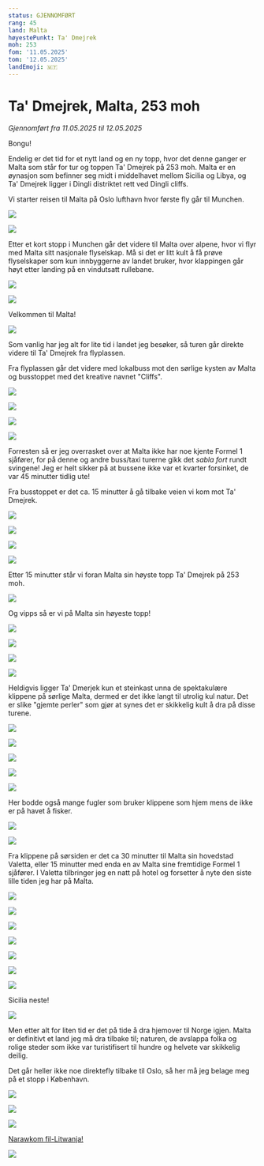 ```yaml
---
status: GJENNOMFØRT
rang: 45
land: Malta
høyestePunkt: Ta' Dmejrek
moh: 253
fom: '11.05.2025'
tom: '12.05.2025'
landEmoji: 🇲🇹
---
```


# Ta' Dmejrek, Malta, 253 moh

_Gjennomført fra 11.05.2025 til 12.05.2025_

Bongu!

Endelig er det tid for et nytt land og en ny topp, hvor det denne ganger er Malta som står for tur og toppen Ta' Dmejrek på 253 moh. 
Malta er en øynasjon som befinner seg midt i middelhavet mellom Sicilia og Libya, og Ta' Dmejrek ligger i Dingli distriktet rett ved Dingli cliffs.

Vi starter reisen til Malta på Oslo lufthavn hvor første fly går til Munchen.

![](../../assets/45_malta/osl_til_malta/på_bakken_osl.jpg)

![](../../assets/45_malta/osl_til_malta/i_luften_til_munchen.jpg)

Etter et kort stopp i Munchen går det videre til Malta over alpene, hvor vi flyr med Malta sitt nasjonale flyselskap. Må si det er litt kult å få prøve flyselskaper som kun innbyggerne av landet bruker, hvor klappingen går høyt etter landing på en vindutsatt rullebane.

![](../../assets/45_malta/osl_til_malta/på_bakken_munchen.jpg)

![](../../assets/45_malta/osl_til_malta/over_alpene_1.jpg)

Velkommen til Malta!

![](../../assets/45_malta/osl_til_malta/malta_flyplass.jpg)

Som vanlig har jeg alt for lite tid i landet jeg besøker, så turen går direkte videre til Ta' Dmejrek fra flyplassen.

Fra flyplassen går det videre med lokalbuss mot den sørlige kysten av Malta og busstoppet med det kreative navnet "Cliffs".

![](../../assets/45_malta/til_toppen/buss.jpg)

![](../../assets/45_malta/til_toppen/by_til_topp.jpg)

![](../../assets/45_malta/til_toppen/cliffs_busstopp.jpg)

![](../../assets/45_malta/til_toppen/skilt_nær_toppen.jpg)

Forresten så er jeg overrasket over at Malta ikke har noe kjente Formel 1 sjåfører, for på denne og andre buss/taxi turerne gikk det _sabla fort_ rundt svingene! Jeg er helt sikker på at bussene ikke var et kvarter forsinket, de var 45 minutter tidlig ute!

Fra busstoppet er det ca. 15 minutter å gå tilbake veien vi kom mot Ta' Dmejrek.

![](../../assets/45_malta/til_toppen/vei_til_toppen_1.jpg)

![](../../assets/45_malta/til_toppen/vei_til_toppen_2.jpg)

![](../../assets/45_malta/til_toppen/snegler_på_kaktus.jpg)

![](../../assets/45_malta/til_toppen/vei_til_toppen_3.jpg)

Etter 15 minutter står vi foran Malta sin høyste topp Ta' Dmejrek på 253 moh.

![](../../assets/45_malta/toppen/mur_foran_toppen.jpg)

Og vipps så er vi på Malta sin høyeste topp!

![](../../assets/45_malta/toppen/utsikt_1.jpg)

![](../../assets/45_malta/toppen/utsikt_2.jpg)

![](../../assets/45_malta/toppen/utsikt_3.jpg)

![](../../assets/45_malta/toppen/utsikt_4.jpg)

Heldigvis ligger Ta' Dmerjek kun et steinkast unna de spektakulære klippene på sørlige Malta, dermed er det ikke langt til utrolig kul natur. Det er slike "gjemte perler" som gjør at synes det er skikkelig kult å dra på disse turene.

![](../../assets/45_malta/klipper/klipper_høyre_1.jpg)

![](../../assets/45_malta/klipper/klipper_høyre_2.jpg)

![](../../assets/45_malta/klipper/mellom_steiner.jpg)

![](../../assets/45_malta/klipper/utskiktspost.jpg)

![](../../assets/45_malta/klipper/klipper_venstre.jpg)

Her bodde også mange fugler som bruker klippene som hjem mens de ikke er på havet å fisker.

![](../../assets/45_malta/klipper/fuglereder/klippe_med_fuglereder.jpg)

![](../../assets/45_malta/klipper/fuglereder/utsikt_fra_fuglereder.jpg)

Fra klippene på sørsiden er det ca 30 minutter til Malta sin hovedstad Valetta, eller 15 minutter med enda en av Malta sine fremtidige Formel 1 sjåfører. I Valetta tilbringer jeg en natt på hotel og forsetter å nyte den siste lille tiden jeg har på Malta.

![](../../assets/45_malta/valetta/båthavn_med_yachter.jpg)

![](../../assets/45_malta/valetta/hus_med_blomster.jpg)

![](../../assets/45_malta/valetta/kirke_om_natten.jpg)

![](../../assets/45_malta/valetta/gate_i_valetta.jpg)

![](../../assets/45_malta/valetta/båthavn.jpg)

![](../../assets/45_malta/valetta/klipper_mot_valetta.jpg)

![](../../assets/45_malta/valetta/klipper_mot_havet.jpg)

Sicilia neste!

![](../../assets/45_malta/valetta/båt_på_havet.jpg)

Men etter alt for liten tid er det på tide å dra hjemover til Norge igjen. Malta er definitivt et land jeg må dra tilbake til; naturen, de avslappa folka og rolige steder som ikke var turistifisert til hundre og helvete var skikkelig deilig.

Det går heller ikke noe direktefly tilbake til Oslo, så her må jeg belage meg på et stopp i København.

![](../../assets/45_malta/malta_til_osl/på_bakken_malta.jpg)

![](../../assets/45_malta/malta_til_osl/valetta_fra_luften.jpg)

![](../../assets/45_malta/malta_til_osl/fly_i_købehavn.jpg)

[Narawkom fil-Litwanja!](/topper/44_litauen)

![](../../assets/45_malta/malta_til_osl/solnedgang_til_oslo.jpg)